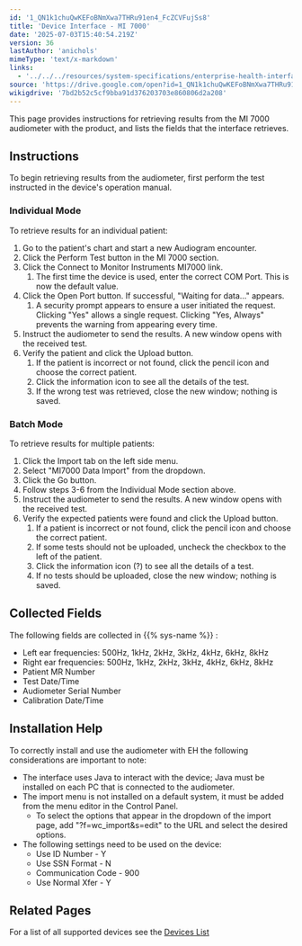 ```yaml
---
id: '1_QN1k1chuQwKEFoBNmXwa7THRu91en4_FcZCVFujSs8'
title: 'Device Interface - MI 7000'
date: '2025-07-03T15:40:54.219Z'
version: 36
lastAuthor: 'anichols'
mimeType: 'text/x-markdown'
links:
  - '../../../resources/system-specifications/enterprise-health-interface-specifications.md'
source: 'https://drive.google.com/open?id=1_QN1k1chuQwKEFoBNmXwa7THRu91en4_FcZCVFujSs8'
wikigdrive: '7bd2b52c5cf9bba91d376203703e860806d2a208'
---
```

This page provides instructions for retrieving results from the MI 7000 audiometer with the product, and lists the fields that the interface retrieves.

## Instructions

To begin retrieving results from the audiometer, first perform the test instructed in the device's operation manual.

### Individual Mode

To retrieve results for an individual patient:

1. Go to the patient's chart and start a new Audiogram encounter.
2. Click the Perform Test button in the MI 7000 section.
3. Click the Connect to Monitor Instruments MI7000 link.
    1. The first time the device is used, enter the correct COM Port. This is now the default value.
4. Click the Open Port button. If successful, "Waiting for data..." appears.
    1. A security prompt appears to ensure a user initiated the request. Clicking "Yes" allows a single request. Clicking "Yes, Always" prevents the warning from appearing every time.
5. Instruct the audiometer to send the results. A new window opens with the received test.
6. Verify the patient and click the Upload button.
    1. If the patient is incorrect or not found, click the pencil icon and choose the correct patient.
    2. Click the information icon to see all the details of the test.
    3. If the wrong test was retrieved, close the new window; nothing is saved.

### Batch Mode

To retrieve results for multiple patients:

1. Click the Import tab on the left side menu.
2. Select "MI7000 Data Import" from the dropdown.
3. Click the Go button.
4. Follow steps 3-6 from the Individual Mode section above.
5. Instruct the audiometer to send the results. A new window opens with the received test.
6. Verify the expected patients were found and click the Upload button.
    1. If a patient is incorrect or not found, click the pencil icon and choose the correct patient.
    2. If some tests should not be uploaded, uncheck the checkbox to the left of the patient.
    3. Click the information icon (?) to see all the details of a test.
    4. If no tests should be uploaded, close the new window; nothing is saved.

## Collected Fields

The following fields are collected in {{% sys-name %}} :

* Left ear frequencies: 500Hz, 1kHz, 2kHz, 3kHz, 4kHz, 6kHz, 8kHz
* Right ear frequencies: 500Hz, 1kHz, 2kHz, 3kHz, 4kHz, 6kHz, 8kHz
* Patient MR Number
* Test Date/Time
* Audiometer Serial Number
* Calibration Date/Time

## Installation Help

To correctly install and use the audiometer with EH the following considerations are important to note:

* The interface uses Java to interact with the device; Java must be installed on each PC that is connected to the audiometer.
* The import menu is not installed on a default system, it must be added from the menu editor in the Control Panel.
    * To select the options that appear in the dropdown of the import page, add "?f=wc_import&s=edit" to the URL and select the desired options.
* The following settings need to be used on the device:
    * Use ID Number - Y
    * Use SSN Format - N
    * Communication Code - 900
    * Use Normal Xfer - Y

## Related Pages

For a list of all supported devices see the [Devices List](../../../resources/system-specifications/enterprise-health-interface-specifications.md)
